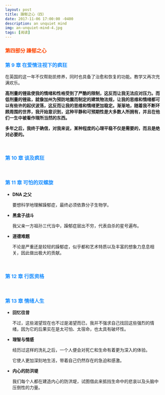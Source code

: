 ```yaml
---
layout: post
title: 躁郁之心（四）
date: 2017-11-06 17:00:00 -0400
description: an unquiet mind
img: an-unquiet-mind-4.jpg
tags: [阅读]
---
```



### <span style="color:OrangeRed">第四部分 躁郁之心</span>

### <span style="color:DodgerBlue">第 9 章 在爱情注视下的疯狂</span>

在英国的这一年不仅帮助凯修养，同时也具备了治愈和恢复的功能。教学又再次充满欢乐。

**高剂量的锂盐使我的情绪和性格受到了严酷的限制，这反而让我无法应对压力。而低剂量的锂盐，就像加州为预防地震而制定的建筑物法规，让我的思维和情绪都可以有些许的起伏波荡，这反而让我的思维和情绪更加稳定。渐渐地，随着我不断环顾周围的世界，我开始意识到，这种平静和可预期性是大多数人所拥有，并且在他们一生中被看作理所当然的东西。**

**多年之后，我终于确信，对我来说，某种程度的心理平稳不仅是需要的，而且是绝对必要的。**




<br>

### <span style="color:DodgerBlue">第 10 章 谈及疯狂</span>





<br>

### <span style="color:DodgerBlue">第 11 章 可怕的双螺旋</span>

- **DNA 之父**

  要想科学地理解躁郁症，最终必须依靠分子生物学。

- **黑盒子战斗**

  我父亲一方祖孙三代当中，躁郁症层出不穷，代表自杀的星号遍布。

- **道德难题**

  不论是严重还是较轻的躁郁症，似乎都和艺术特质以及丰富的想象力息息相关，因此做出极大的贡献。





<br>

### <span style="color:DodgerBlue">第 12 章 行医资格</span>





<br>

### <span style="color:DodgerBlue">第 13 章 情绪人生</span>



- **回忆往昔**

  不过，这些渴望现在也不过是渴望而已，我并不强求自己找回这些强烈的情绪，因为它的后果实在是太可怕、太宿命，也太具有破坏性。

- **理智与情感**

  经历过这样的洗礼之后，一个人便会对死亡和生命有着更为深入的体验。

  它使人更加深刻地生活，带着自己仍然存在的急迫和感激。

- **内心的防洪堤**

  我们每个人都在建造内心的防洪堤，试图借此来抵挡生命中的悲哀以及头脑中压倒性的力量。



